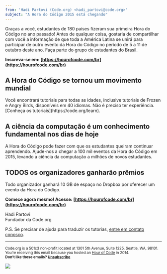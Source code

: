 ```yaml
---
from: 'Hadi Partovi (Code.org) <hadi_partovi@code.org>'
subject: "A Hora do Código 2015 está chegando"
---
```


Graças a você, estudantes de 180 países fizeram sua primeira Hora do Código no ano passado! Antes de qualquer coisa, gostaria de compartilhar com você a informação de que toda a América Latina se unirá para participar de outro evento da Hora do Código no período de 5 a 11 de outubro deste ano. Faça parte do grupo de estudantes do Brasil.

**Inscreva-se em: [https://hourofcode.com/br](https://hourofcode.com/br)**

<h2>A Hora do Código se tornou um movimento mundial</h2>
Você encontrará tutoriais para todas as idades, inclusive tutoriais de Frozen e Angry Birds, disponíveis em 40 idiomas. Não é preciso ter experiência. [Conheça os tutoriais](https://code.org/learn).

<h2>A ciência da computação é um conhecimento fundamental nos dias de hoje</h2>

A Hora do Código pode fazer com que os estudantes queiram continuar aprendendo. Ajude-nos a chegar a 100 mil eventos da Hora do Código em 2015, levando a ciência da computação a milhões de novos estudantes.

<h2>TODOS os organizadores ganharão prêmios</h2>

Todo organizador ganhará 10 GB de espaço no Dropbox por oferecer um evento da Hora do Código.

**Comece agora mesmo! Acesse: [https://hourofcode.com/br](https://hourofcode.com/br)**

Hadi Partovi <br/>
Fundador da Code.org

P.S. Se precisar de ajuda para traduzir os tutorias, [entre em contato conosco](https://code.org/translate).

<p>
<hr/>
<small>
Code.org is a 501c3 non-profit located at 1301 5th Avenue, Suite 1225, Seattle, WA, 98101. You’re receiving this email because you hosted an <a href="https://hourofcode.com/">Hour of Code</a> in 2014. <br /><strong>Don’t like these emails? <a href="<%= unsubscribe_link %>">Unsubscribe</a></strong>
</small></p>

![](<%= tracking_pixel %>)
